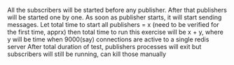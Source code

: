 All the subscribers will be started before any publisher.
After that publishers will be started one by one.
As soon as publisher starts, it will start sending messages.
Let total time to start all publishers = x  (need to be verified for the first time, apprx)
    then total time to run this exercise will be x + y, where y will be time when 9000(say) connections are active to a single redis server
After total duration of test, publishers processes will exit but subscribers will still be running, can kill those manually